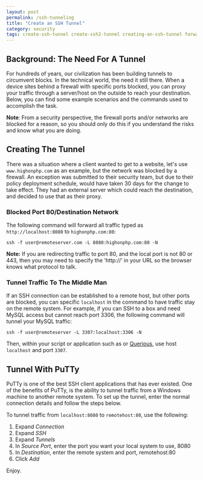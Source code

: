 ```yaml
---
layout: post
permalink: /ssh-tunneling
title: "Create an SSH Tunnel"
category: security
tags: create-ssh-tunnel create-ssh2-tunnel creating-an-ssh-tunnel forward-traffic php-ssh2-tunneling php-tunnel ssh-tunnel ssh-tunneling ssh-tunnels ssh1-tunneling ssh2-forwarding-traffic ssh2-tunnel ssh2-tunneling ssh2-tunnels
---
```

## Background: The Need For A Tunnel
For hundreds of years, our civilization has been building tunnels to circumvent blocks. In the technical world, the need it still there. When a device sites behind a firewall with specific ports blocked, you can proxy your traffic through a server/host on the outside to reach your destination. Below, you can find some example scenarios and the commands used to accomplish the task. 

**Note**: From a security perspective, the firewall ports and/or networks are blocked for a reason, so you should only do this if you understand the risks and know what you are doing.

## Creating The Tunnel
There was a situation where a client wanted to get to a website, let's use `www.highonphp.com` as an example, but the network was blocked by a firewall. An exception was submitted to their security team, but due to their policy deployment schedule, would have taken 30 days for the change to take effect. They had an external server which could reach the destination, and decided to use that as their proxy. 

### Blocked Port 80/Destination Network

The following command will forward all traffic typed as `http://localhost:8080` to `highonphp.com:80`:

    ssh -f user@remoteserver.com -L 8080:highonphp.com:80 -N

**Note:** If you are redirecting traffic to port 80, and the local port is not 80 or 443, then you may need to specify the 'http://' in your URL so the browser knows what protocol to talk. 

### Tunnel Traffic To The Middle Man

If an SSH connection can be established to a remote host, but other ports are blocked, you can specific `localhost` in the command to have traffic stay on the remote system. For example, if you can SSH to a box and need MySQL access but cannot reach port 3306, the following command will tunnel your MySQL traffic: 

    ssh -f user@remoteserver -L 3307:localhost:3306 -N 

Then, within your script or application such as or [Querious](http://www.araelium.com/querious/?from=highonphp), use host `localhost` and port `3307`.

## Tunnel With PuTTy

PuTTy is one of the best SSH client applications that has ever existed. One of the benefits of PuTTy, is the ability to tunnel traffic from a Windows machine to another remote system. To set up the tunnel, enter the normal connection details and follow the steps below. 

To tunnel traffic from `localhost:8080` to `remotehost:80`, use the following:

  1. Expand _Connection_
  2. Expand _SSH_
  3. Expand _Tunnels_
  4. In _Source Port_, enter the port you want your local system to use, 8080
  5. In _Destination_, enter the remote system and port, remotehost:80
  6. Click _Add_

Enjoy.
